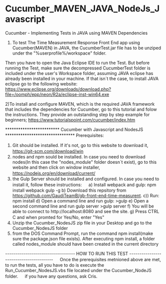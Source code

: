 # Cucumber_MAVEN_JAVA_NodeJs_Javascript

Cucumber - Implementing Tests in JAVA using MAVEN Dependencies

1) To  test The Time Measurement Response Front End app using Cucumber(MAVEN) in JAVA, the CucumberTest.jar file has to be unziped under the "%userprofile%/workspace" folder. 

Then you have to open the Java Eclipse IDE to run the Test. But before running the Test, make sure the decompressed CucumberTest folder is included under the user's Workspace folder, assuming JAVA eclipse has already been installed in your machine. If that isn´t the case, to install JAVA eclipse go to the following website: https://www.eclipse.org/downloads/download.php?file=/oomph/epp/neon/R2a/eclipse-inst-win64.exe

2)To install and configure MAVEN, which is the required JAVA framework that includes the dependencies for Cucumber, go to this tutorial and folow the instructions. They provide an outstanding step by step example for beginners; https://www.tutorialspoint.com/cucumber/index.htm

*************************  Cucumber with Javascript and NodesJS ********************************
Prerequisites:
　
1) Git should be installed. If it's not, go to this website to download it, https://git-scm.com/download/win
　
2) nodes and npm sould be installed. In case you need to download nodes(In this case the "nodes_module" folder doesn´t exist), go to this website and then click on window installer, https://nodejs.org/en/download/current/
　
3) the Gulp Server should be installed and configured. In case you need to install it, follow these instructions:
　
   a) Install webpack and gulp: npm install webpack gulp -g 
      b) Download this repsitory from https://github.com/GaudiTeamB/gb-front-end-time-measurent.
      c)) Run: npm install 
      d) Open a command line and run gulp: >gulp 
      e) Open a second command line and run gulp server >gulp server 
      f) You will be able to connect to http://localhost:8080 and see the site.
      g) Press CTRL C and when promted for Yes/No, enter "Yes"
　
 4) Unzip the Cucumber_NodesJS zip file in your Desktop and go to the Cucumber_NodesJS folder
 5) from the DOS Command Prompt, run the command npm install(make sure the package.json file exists). After executing npm install, a folder called nodes_module
   should have been created in the current directory
 
----------------------------------- HOW TO RUN THIS TEST ----------------------------------------
　
Once the prerequisites metnioned above are met, to run the tests, all you have to do is execute the Run_Cucumber_NodesJS.vbs file located under the Cucumber_NodeJS folder.
　
if you have any questions, ask Cris.
